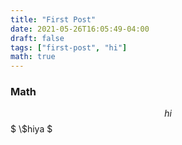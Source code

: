 ```yaml
---
title: "First Post"
date: 2021-05-26T16:05:49-04:00
draft: false
tags: ["first-post", "hi"]
math: true
---
```


### Math

$$ hi $$
$ \\$hiya $